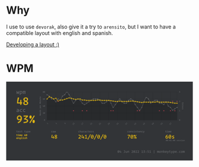 # Why

I use to use `devorak`, also give it a try to `arensito`, but I want to have a compatible layout with english and spanish.

[Developing a layout :)](https://quo.wtf/posts/2021/07/04/el-dia-que-hice-una-distribucion-para-teclado/)

# WPM

![48 words per minute](wpm.png)
